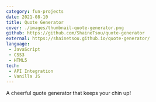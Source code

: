 ```yaml
---
category: fun-projects
date: 2021-08-10
title: Quote Generator
cover: ./images/thumbnail-quote-generator.png
github: https://github.com/ShaineTsou/quote-generator
external: https://shainetsou.github.io/quote-generator/
language: 
 - JavaScript
 - CSS3
 - HTML5
tech:
 - API Integration
 - Vanilla JS
---
```

A cheerful quote generator that keeps your chin up!